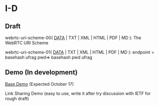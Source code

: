 # I-D

## Draft

webrtc-uri-scheme-00( [DATA](https://datatracker.ietf.org/doc/draft-jiang7369-webrtc-uri-scheme/00/) | TXT | XML | HTML | PDF | MD ): The WebRTC URI Scheme

webrtc-uri-scheme-01( [DATA](https://datatracker.ietf.org/doc/draft-jiang7369-webrtc-uri-scheme/01/) | TXT | XML | HTML | PDF | MD ): endpoint = basehash ufrag pwd=> basehash pwd ufrag

## Demo (In development)

[Base Demo](https://jiang7369.github.io/I-D/base-demo/index.html) (Expected October 17)

Link Sharing Demo (easy to use, write it after try discussion with IETF for rough draft)
